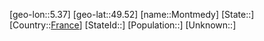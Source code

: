﻿---
location: [49.52,5.37]
type: City
tags:
- geo/City


SpocWebEntityId: 32585
isDeleted: false
confidential: public

---
[geo-lon::5.37]
[geo-lat::49.52]
[name::Montmedy]
[State::]
[Country::[France](geo/Continent/Europe/France.md)]
[StateId::]
[Population::]
[Unknown::]

